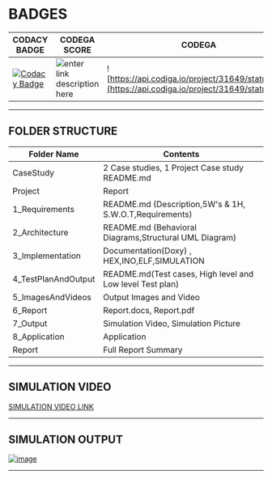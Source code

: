 # BADGES
|CODACY BADGE|CODEGA SCORE|CODEGA|
|--|--|--|
|[![Codacy Badge](https://app.codacy.com/project/badge/Grade/3a3b22f7dce647de9a0b7e976aac73cb)](https://www.codacy.com/gh/Abishek1027/M2-EmbSys/dashboard?utm_source=github.com&amp;utm_medium=referral&amp;utm_content=Abishek1027/M2-EmbSys&amp;utm_campaign=Badge_Grade)| ![enter link description here](https://api.codiga.io/project/31649/score/svg)|![https://api.codiga.io/project/31649/status/svg](https://api.codiga.io/project/31649/status/svg)|
_______________________________________________
## FOLDER STRUCTURE
| Folder Name | Contents |
|---|---|
| CaseStudy | 2 Case studies, 1 Project Case study README.md|
| Project | Report |
|  1_Requirements | README.md (Description,5W's & 1H, S.W.O.T,Requirements)  |
|  2_Architecture | README.md (Behavioral Diagrams,Structural UML Diagram) |
| 3_Implementation | Documentation(Doxy) , HEX,INO,ELF,SIMULATION|Multifile approach(INC,SRC,MAKEFILE)|
| 4_TestPlanAndOutput | README.md(Test cases, High level and Low level Test plan) |
| 5_ImagesAndVideos | Output Images and Video |
| 6_Report | Report.docs, Report.pdf |
| 7_Output | Simulation Video, Simulation Picture |
| 8_Application | Application |
|Report|Full Report Summary|
__________________________________________________
## SIMULATION VIDEO 
[SIMULATION VIDEO LINK](https://youtu.be/HBdhPRljneg)
_____________________________________
## SIMULATION OUTPUT
[![image](https://www.linkpicture.com/q/on_state.jpeg)](https://www.linkpicture.com/view.php?img=LPic622610e8a51791036819642)
____________________________
